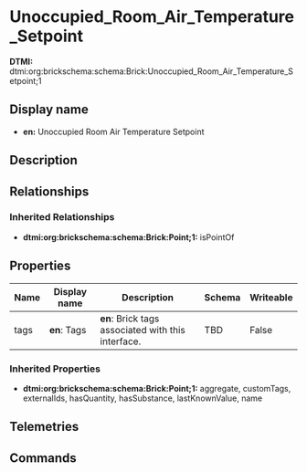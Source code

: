 # Unoccupied_Room_Air_Temperature_Setpoint
**DTMI:** dtmi:org:brickschema:schema:Brick:Unoccupied_Room_Air_Temperature_Setpoint;1
## Display name
- **en:** Unoccupied Room Air Temperature Setpoint
## Description
## Relationships
### Inherited Relationships
* **dtmi:org:brickschema:schema:Brick:Point;1:** isPointOf
## Properties
|Name|Display name|Description|Schema|Writeable|
|-|-|-|-|-|
|tags|**en**: Tags|**en**: Brick tags associated with this interface.|TBD|False
### Inherited Properties
* **dtmi:org:brickschema:schema:Brick:Point;1:** aggregate, customTags, externalIds, hasQuantity, hasSubstance, lastKnownValue, name
## Telemetries
## Commands
